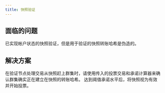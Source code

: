 ```yaml
---
title: 快照验证
---
```


## 面临的问题

已实现帐户状态的快照验证，但是用于验证的快照转账哈希是伪造的。

## 解决方案

在验证节点处理交易从快照赶上群集时，请使用传入的投票交易和承诺计算器来确认群集确实正在建立在快照的转账哈希。 达到阈值承诺水平后，将快照视为有效并开始投票。
